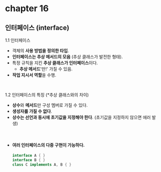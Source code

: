 # chapter 16

## 인터페이스 (interface)

1.1 인터페이스  
- 객체의 **사용 방법을 정의한 타입**.
- **인터페이스는 추상 메서드의 모음** (추상 클래스가 발전한 형태).
- 특정 규칙을 지킨 **추상 클래스가 인터페이스**이다.
  - **추상 메서드**'만!' 가질 수 있음.
- **작업 지시서 역할**을 수행.

<br>

1.2 인터페이스의 특징 (*추상 클래스와의 차이)  
- **상수**와 **메서드**만 구성 멤버로 가질 수 있다.
- **생성자를 가질 수 없다**.
- **상수는 선언과 동시에 초기값을 지정해야 한다**. (초기값을 지정하지 않으면 에러 발생)

<br>

- #### 여러 인터페이스의 다중 구현이 가능하다.  
  ```java
  interface A { }
  interface B { }
  class C implements A, B { }
